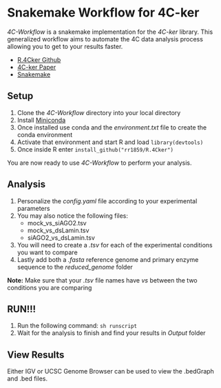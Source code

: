 # Snakemake Workflow for 4C-ker

*4C-Workflow* is a snakemake implementation for the *4C-ker* library.
This generalized workflow aims to automate the 4C data analysis process allowing
you to get to your results faster. 


* [R.4Cker Github](https://github.com/rr1859/R.4Cker)
* [4C-ker Paper](http://journals.plos.org/ploscompbiol/article?id=10.1371%2Fjournal.pcbi.1004780)
* [Snakemake](https://bitbucket.org/snakemake/snakemake/wiki/Home)


## Setup

1. Clone the *4C-Workflow* directory into your local directory
2. Install [Miniconda](http://conda.pydata.org/miniconda.html)
3. Once installed use conda and the *environment.txt* file to create the conda environment
4. Activate that environment and start R and load `library(devtools)`
5. Once inside R enter `install_github("rr1859/R.4Cker")`

You are now ready to use *4C-Workflow* to perform your analysis.

## Analysis

1. Personalize the *config.yaml* file according to your experimental parameters
2. You may also notice the following files:
   * mock_vs_siAGO2.tsv
   * mock_vs_dsLamin.tsv
   * siAGO2_vs_dsLamin.tsv
3. You will need to create a *.tsv* for each of the experimental conditions you want to compare
4. Lastly add both a *.fasta* reference genome and primary enzyme sequence to the *reduced_genome* folder

**Note:** Make sure that your *.tsv* file names have *_vs_* between the two conditions you are comparing

## RUN!!!

1. Run the following command: `sh runscript`
2. Wait for the analysis to finish and find your results in <em>Output</em> folder


## View Results

Either IGV or UCSC Genome Browser can be used to view the .bedGraph and .bed files.

